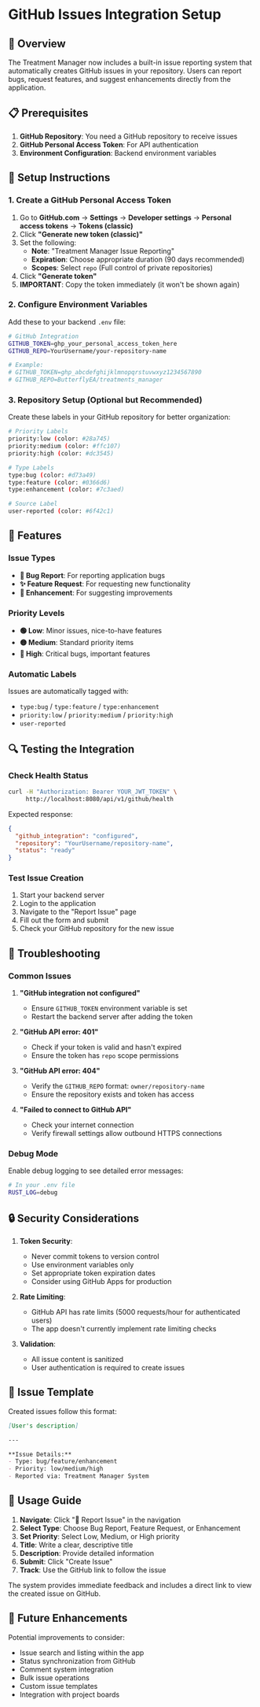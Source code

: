 # GitHub Issues Integration Setup

## 🚀 Overview

The Treatment Manager now includes a built-in issue reporting system that automatically creates GitHub issues in your repository. Users can report bugs, request features, and suggest enhancements directly from the application.

## 📋 Prerequisites

1. **GitHub Repository**: You need a GitHub repository to receive issues
2. **GitHub Personal Access Token**: For API authentication
3. **Environment Configuration**: Backend environment variables

## 🔧 Setup Instructions

### 1. Create a GitHub Personal Access Token

1. Go to **GitHub.com** → **Settings** → **Developer settings** → **Personal access tokens** → **Tokens (classic)**
2. Click **"Generate new token (classic)"**
3. Set the following:
   - **Note**: "Treatment Manager Issue Reporting"
   - **Expiration**: Choose appropriate duration (90 days recommended)
   - **Scopes**: Select `repo` (Full control of private repositories)
4. Click **"Generate token"**
5. **IMPORTANT**: Copy the token immediately (it won't be shown again)

### 2. Configure Environment Variables

Add these to your backend `.env` file:

```bash
# GitHub Integration
GITHUB_TOKEN=ghp_your_personal_access_token_here
GITHUB_REPO=YourUsername/your-repository-name

# Example:
# GITHUB_TOKEN=ghp_abcdefghijklmnopqrstuvwxyz1234567890
# GITHUB_REPO=ButterflyEA/treatments_manager
```

### 3. Repository Setup (Optional but Recommended)

Create these labels in your GitHub repository for better organization:

```bash
# Priority Labels
priority:low (color: #28a745)
priority:medium (color: #ffc107)  
priority:high (color: #dc3545)

# Type Labels
type:bug (color: #d73a49)
type:feature (color: #0366d6)
type:enhancement (color: #7c3aed)

# Source Label
user-reported (color: #6f42c1)
```

## 🎯 Features

### Issue Types
- **🐛 Bug Report**: For reporting application bugs
- **✨ Feature Request**: For requesting new functionality
- **🚀 Enhancement**: For suggesting improvements

### Priority Levels
- **🟢 Low**: Minor issues, nice-to-have features
- **🟡 Medium**: Standard priority items
- **🔴 High**: Critical bugs, important features

### Automatic Labels
Issues are automatically tagged with:
- `type:bug` / `type:feature` / `type:enhancement`
- `priority:low` / `priority:medium` / `priority:high`
- `user-reported`

## 🔍 Testing the Integration

### Check Health Status
```bash
curl -H "Authorization: Bearer YOUR_JWT_TOKEN" \
     http://localhost:8080/api/v1/github/health
```

Expected response:
```json
{
  "github_integration": "configured",
  "repository": "YourUsername/repository-name",
  "status": "ready"
}
```

### Test Issue Creation
1. Start your backend server
2. Login to the application
3. Navigate to the "Report Issue" page
4. Fill out the form and submit
5. Check your GitHub repository for the new issue

## 🚨 Troubleshooting

### Common Issues

1. **"GitHub integration not configured"**
   - Ensure `GITHUB_TOKEN` environment variable is set
   - Restart the backend server after adding the token

2. **"GitHub API error: 401"**
   - Check if your token is valid and hasn't expired
   - Ensure the token has `repo` scope permissions

3. **"GitHub API error: 404"**
   - Verify the `GITHUB_REPO` format: `owner/repository-name`
   - Ensure the repository exists and token has access

4. **"Failed to connect to GitHub API"**
   - Check your internet connection
   - Verify firewall settings allow outbound HTTPS connections

### Debug Mode

Enable debug logging to see detailed error messages:

```bash
# In your .env file
RUST_LOG=debug
```

## 🔒 Security Considerations

1. **Token Security**:
   - Never commit tokens to version control
   - Use environment variables only
   - Set appropriate token expiration dates
   - Consider using GitHub Apps for production

2. **Rate Limiting**:
   - GitHub API has rate limits (5000 requests/hour for authenticated users)
   - The app doesn't currently implement rate limiting checks

3. **Validation**:
   - All issue content is sanitized
   - User authentication is required to create issues

## 📝 Issue Template

Created issues follow this format:

```markdown
[User's description]

---

**Issue Details:**
- Type: bug/feature/enhancement
- Priority: low/medium/high
- Reported via: Treatment Manager System
```

## 🎉 Usage Guide

1. **Navigate**: Click "📝 Report Issue" in the navigation
2. **Select Type**: Choose Bug Report, Feature Request, or Enhancement
3. **Set Priority**: Select Low, Medium, or High priority
4. **Title**: Write a clear, descriptive title
5. **Description**: Provide detailed information
6. **Submit**: Click "Create Issue"
7. **Track**: Use the GitHub link to follow the issue

The system provides immediate feedback and includes a direct link to view the created issue on GitHub.

## 🔄 Future Enhancements

Potential improvements to consider:
- Issue search and listing within the app
- Status synchronization from GitHub
- Comment system integration
- Bulk issue operations
- Custom issue templates
- Integration with project boards
